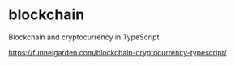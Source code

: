 # blockchain
Blockchain and cryptocurrency in TypeScript

https://funnelgarden.com/blockchain-cryptocurrency-typescript/
